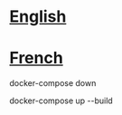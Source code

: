 # [English](README.en.md)

# [French](README.fr.md)

 docker-compose down

 docker-compose up --build
